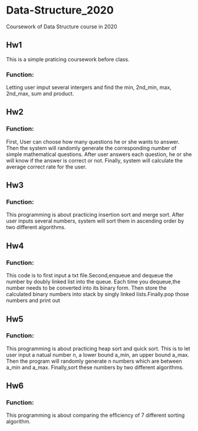 # Data-Structure_2020
Coursework of Data Structure course in 2020
## Hw1
This is a simple praticing coursework before class. 
### Function:
Letting user imput several intergers and find the min, 2nd_min, max, 2nd_max, sum and product.
## Hw2
### Function:
First, User can choose how many questions he or she wants to answer. Then the system will randomly generate the corresponding number of simple mathematical questions. After user answers each question, he or she will know if the answer is correct or not. Finally, system will calculate the average correct rate for the user.
## Hw3
### Function:
This programming is about practicing insertion sort and merge sort. After user inputs several numbers, system will sort them in ascending order by two different algorithms.
## Hw4
### Function:
This code is to first input a txt file.Second,enqueue and dequeue the number by doubly linked list into the queue.
Each time you dequeue,the number needs to be converted into its binary form.
Then store the calculated binary numbers into stack by singly linked lists.Finally.pop those numbers and print out
## Hw5
### Function:
This programming is about practicing heap sort and quick sort.
This is to let user input a natual number n, a lower bound a_min, an upper bound a_max.
Then the program will randomly generate n numbers which are between a_min and a_max.
Finally,sort these numbers by two different algorithms.
## Hw6
### Function:
This programming is about comparing the efficiency of 7 different sorting algorithm. 
